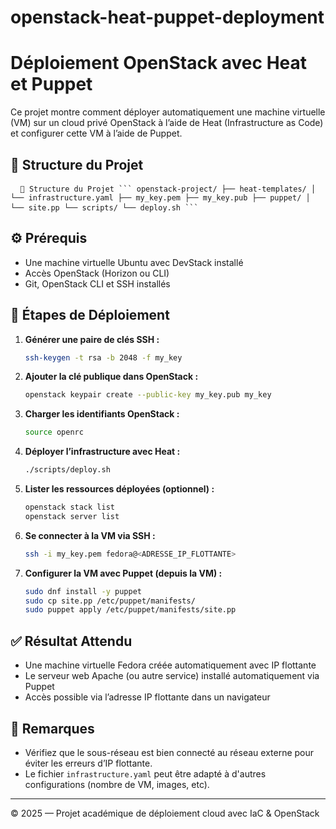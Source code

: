 # openstack-heat-puppet-deployment

# Déploiement OpenStack avec Heat et Puppet

Ce projet montre comment déployer automatiquement une machine virtuelle (VM) sur un cloud privé OpenStack à l’aide de Heat (Infrastructure as Code) et configurer cette VM à l’aide de Puppet.

## 📁 Structure du Projet

<pre> <code> 📁 Structure du Projet ``` openstack-project/ ├── heat-templates/ │ └── infrastructure.yaml ├── my_key.pem ├── my_key.pub ├── puppet/ │ └── site.pp └── scripts/ └── deploy.sh ``` </code> </pre>

## ⚙️ Prérequis

- Une machine virtuelle Ubuntu avec DevStack installé
- Accès OpenStack (Horizon ou CLI)
- Git, OpenStack CLI et SSH installés

## 🚀 Étapes de Déploiement

1. **Générer une paire de clés SSH :**
	```bash 
	ssh-keygen -t rsa -b 2048 -f my_key
2. **Ajouter la clé publique dans OpenStack :**
	```bash
	openstack keypair create --public-key my_key.pub my_key
3. **Charger les identifiants OpenStack :**
	```bash
	source openrc


4. **Déployer l’infrastructure avec Heat :**
	```bash
	./scripts/deploy.sh


5. **Lister les ressources déployées (optionnel) :**
	```bash
	openstack stack list
	openstack server list

6. **Se connecter à la VM via SSH :**
	```bash
	ssh -i my_key.pem fedora@<ADRESSE_IP_FLOTTANTE>


7. **Configurer la VM avec Puppet (depuis la VM) :**
	```bash
	sudo dnf install -y puppet
	sudo cp site.pp /etc/puppet/manifests/
	sudo puppet apply /etc/puppet/manifests/site.pp

## ✅ Résultat Attendu

- Une machine virtuelle Fedora créée automatiquement avec IP flottante
- Le serveur web Apache (ou autre service) installé automatiquement via Puppet
- Accès possible via l’adresse IP flottante dans un navigateur

## 📌 Remarques

- Vérifiez que le sous-réseau est bien connecté au réseau externe pour éviter les erreurs d’IP flottante.
- Le fichier `infrastructure.yaml` peut être adapté à d'autres configurations (nombre de VM, images, etc).

---

© 2025 — Projet académique de déploiement cloud avec IaC & OpenStack


